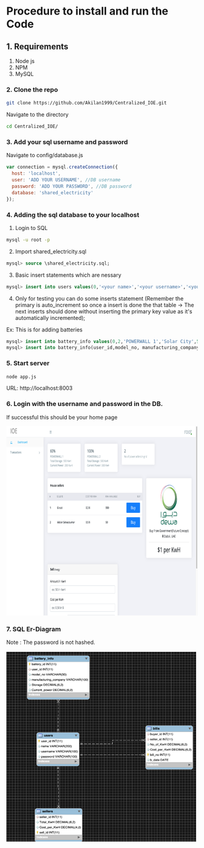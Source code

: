 # Procedure to install and run the Code

## 1. Requirements
1. Node js
2. NPM
3. MySQL

### 2. Clone the repo
```bash
git clone https://github.com/Akilan1999/Centralized_IOE.git
```
Navigate to the directory
```bash
cd Centralized_IOE/
```
### 3. Add your sql username and password

Navigate to config/database.js
```javascript
var connection = mysql.createConnection({
  host: 'localhost',
  user: 'ADD YOUR USERNAME', //DB username
  password: 'ADD YOUR PASSWORD', //DB password
  database: 'shared_electricity'
});
```

### 4. Adding the sql database to your localhost

1. Login to SQL
```bash
mysql -u root -p
```
2. Import shared_electricity.sql
```sql
mysql> source \shared_electricity.sql;
```

3. Basic insert statements which are nessary
```sql
mysql> insert into users values(0,'<your name>','<your username>','<your password>');
```
4. Only for testing you can do some inserts statement (Remember the primary is auto_increment so once a insert is done the that table -> The next inserts should done without inserting the primary key value as it's automatically incremented);

Ex: This is for adding batteries
```sql
mysql> insert into battery_info values(0,2,'POWERWALL 1','Solar City',500,300);
mysql> insert into battery_info(user_id,model_no, manufacturing_company,Storage,Current_power) values(2,'POWERWALL 2','Solar City',500,500);
```
### 5. Start server
```sql
node app.js
```
URL: http://localhost:8003

### 6. Login with the username and password in the DB.

If successful this should be your home page

<img src="./public/images/screenshot/homepage.png" width="1000" height="500">

### 7. SQL Er-Diagram
Note : The password is not hashed.
<br>
<br>
<img src="./public/images/er_diagram/er_diagram.png" width="500" height="500">
